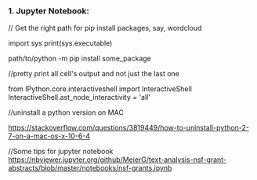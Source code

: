 ### 1. Jupyter Notebook:

// Get the right path for pip install packages, say, wordcloud

import sys
print(sys.executable)

path/to/python -m pip install some_package

//pretty print all cell's output and not just the last one

from IPython.core.interactiveshell import InteractiveShell
InteractiveShell.ast_node_interactivity = 'all'

//uninstall a python version on MAC

https://stackoverflow.com/questions/3819449/how-to-uninstall-python-2-7-on-a-mac-os-x-10-6-4

//Some tips for jupyter notebook
https://nbviewer.jupyter.org/github/MeierG/text-analysis-nsf-grant-abstracts/blob/master/notebooks/nsf-grants.ipynb
